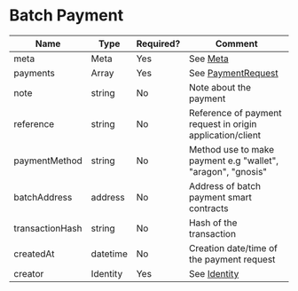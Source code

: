 # Batch Payment

| Name            | Type                  | Required? | Comment                                                                                                           |
| --------------- | --------------------- | --------- | ----------------------------------------------------------------------------------------------------------------- |
| meta            | Meta                  | Yes       | See [Meta](https://github.com/grindery-io/grindery-utils/blob/master/src/data/types/Meta.md)                      |
| payments        | Array<PaymentRequest> | Yes       | See [PaymentRequest](https://github.com/grindery-io/grindery-utils/blob/master/src/data/types/PaymentRequest/)    |
| note            | string                | No        | Note about the payment                                                                                            |
| reference       | string                | No        | Reference of payment request in origin application/client                                                         |
| paymentMethod   | string                | No        | Method use to make payment e.g "wallet", "aragon", "gnosis"                                                       |
| batchAddress    | address               | No        | Address of batch payment smart contracts                                                                          |
| transactionHash | string                | No        | Hash of the transaction                                                                                           |
| createdAt       | datetime              | No        | Creation date/time of the payment request                                                                         |
| creator         | Identity              | Yes       | See [Identity](https://github.com/grindery-io/grindery-utils/blob/master/src/data/types/Identity.md)              |
